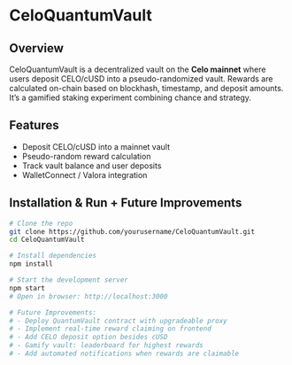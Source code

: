 # CeloQuantumVault

## Overview
CeloQuantumVault is a decentralized vault on the **Celo mainnet** where users deposit CELO/cUSD into a pseudo-randomized vault. Rewards are calculated on-chain based on blockhash, timestamp, and deposit amounts. It’s a gamified staking experiment combining chance and strategy.

## Features
- Deposit CELO/cUSD into a mainnet vault
- Pseudo-random reward calculation
- Track vault balance and user deposits
- WalletConnect / Valora integration

## Installation & Run + Future Improvements
```bash
# Clone the repo
git clone https://github.com/yourusername/CeloQuantumVault.git
cd CeloQuantumVault

# Install dependencies
npm install

# Start the development server
npm start
# Open in browser: http://localhost:3000

# Future Improvements:
# - Deploy QuantumVault contract with upgradeable proxy
# - Implement real-time reward claiming on frontend
# - Add CELO deposit option besides cUSD
# - Gamify vault: leaderboard for highest rewards
# - Add automated notifications when rewards are claimable
